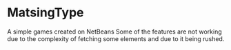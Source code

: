 # MatsingType
A simple games created on NetBeans
Some of the features are not working due to the complexity of fetching some
elements and due to it being rushed.
